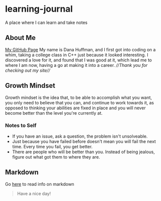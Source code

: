 # learning-journal
A place where I can learn and take notes
## About Me
[My GitHub Page](https://github.com/dLeigh01)
My name is Dana Huffman, and I first got into coding on a whim, taking a college class in C++ just because it looked interesting. I discovered a love for it, and found that I was good at it, which lead me to where I am now, having a go at making it into a career.
*//Thank you for checking out my site//*
## Growth Mindset
Growth mindset is the idea that, to be able to accomplish what you want, you only need to believe that you can, and continue to work towards it, as opposed to thinking your abilities are fixed in place and you will never become better than the level you're currently at.
### Notes to Self
* If you have an issue, ask a question, the problem isn't unsolveable.
* Just because you have failed before doesn't mean you will fail the next time. Every time you fail, you get better.
* There are people who will be better than you. Instead of being jealous, figure out what got them to where they are.
## Markdown
Go [here](markdown.md) to read info on markdown
> Have a nice day!
